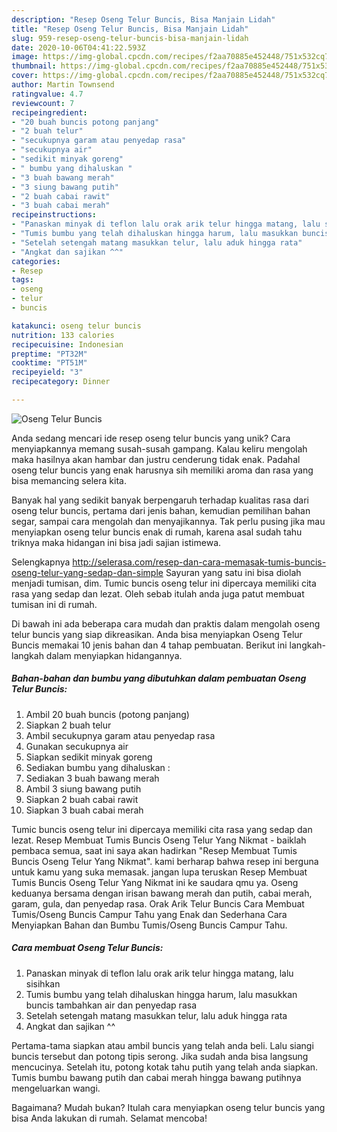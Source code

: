 ```yaml
---
description: "Resep Oseng Telur Buncis, Bisa Manjain Lidah"
title: "Resep Oseng Telur Buncis, Bisa Manjain Lidah"
slug: 959-resep-oseng-telur-buncis-bisa-manjain-lidah
date: 2020-10-06T04:41:22.593Z
image: https://img-global.cpcdn.com/recipes/f2aa70885e452448/751x532cq70/oseng-telur-buncis-foto-resep-utama.jpg
thumbnail: https://img-global.cpcdn.com/recipes/f2aa70885e452448/751x532cq70/oseng-telur-buncis-foto-resep-utama.jpg
cover: https://img-global.cpcdn.com/recipes/f2aa70885e452448/751x532cq70/oseng-telur-buncis-foto-resep-utama.jpg
author: Martin Townsend
ratingvalue: 4.7
reviewcount: 7
recipeingredient:
- "20 buah buncis potong panjang"
- "2 buah telur"
- "secukupnya garam atau penyedap rasa"
- "secukupnya air"
- "sedikit minyak goreng"
- " bumbu yang dihaluskan "
- "3 buah bawang merah"
- "3 siung bawang putih"
- "2 buah cabai rawit"
- "3 buah cabai merah"
recipeinstructions:
- "Panaskan minyak di teflon lalu orak arik telur hingga matang, lalu sisihkan"
- "Tumis bumbu yang telah dihaluskan hingga harum, lalu masukkan buncis tambahkan air dan penyedap rasa"
- "Setelah setengah matang masukkan telur, lalu aduk hingga rata"
- "Angkat dan sajikan ^^"
categories:
- Resep
tags:
- oseng
- telur
- buncis

katakunci: oseng telur buncis 
nutrition: 133 calories
recipecuisine: Indonesian
preptime: "PT32M"
cooktime: "PT51M"
recipeyield: "3"
recipecategory: Dinner

---
```



![Oseng Telur Buncis](https://img-global.cpcdn.com/recipes/f2aa70885e452448/751x532cq70/oseng-telur-buncis-foto-resep-utama.jpg)

Anda sedang mencari ide resep oseng telur buncis yang unik? Cara menyiapkannya memang susah-susah gampang. Kalau keliru mengolah maka hasilnya akan hambar dan justru cenderung tidak enak. Padahal oseng telur buncis yang enak harusnya sih memiliki aroma dan rasa yang bisa memancing selera kita.

Banyak hal yang sedikit banyak berpengaruh terhadap kualitas rasa dari oseng telur buncis, pertama dari jenis bahan, kemudian pemilihan bahan segar, sampai cara mengolah dan menyajikannya. Tak perlu pusing jika mau menyiapkan oseng telur buncis enak di rumah, karena asal sudah tahu triknya maka hidangan ini bisa jadi sajian istimewa.

Selengkapnya http://selerasa.com/resep-dan-cara-memasak-tumis-buncis-oseng-telur-yang-sedap-dan-simple Sayuran yang satu ini bisa diolah menjadi tumisan, dim. Tumic buncis oseng telur ini dipercaya memiliki cita rasa yang sedap dan lezat. Oleh sebab itulah anda juga patut membuat tumisan ini di rumah.


Di bawah ini ada beberapa cara mudah dan praktis dalam mengolah oseng telur buncis yang siap dikreasikan. Anda bisa menyiapkan Oseng Telur Buncis memakai 10 jenis bahan dan 4 tahap pembuatan. Berikut ini langkah-langkah dalam menyiapkan hidangannya.

<!--inarticleads1-->

##### Bahan-bahan dan bumbu yang dibutuhkan dalam pembuatan Oseng Telur Buncis:

1. Ambil 20 buah buncis (potong panjang)
1. Siapkan 2 buah telur
1. Ambil secukupnya garam atau penyedap rasa
1. Gunakan secukupnya air
1. Siapkan sedikit minyak goreng
1. Sediakan  bumbu yang dihaluskan :
1. Sediakan 3 buah bawang merah
1. Ambil 3 siung bawang putih
1. Siapkan 2 buah cabai rawit
1. Siapkan 3 buah cabai merah


Tumic buncis oseng telur ini dipercaya memiliki cita rasa yang sedap dan lezat. Resep Membuat Tumis Buncis Oseng Telur Yang Nikmat - baiklah pembaca semua, saat ini saya akan hadirkan &#34;Resep Membuat Tumis Buncis Oseng Telur Yang Nikmat&#34;. kami berharap bahwa resep ini berguna untuk kamu yang suka memasak. jangan lupa teruskan Resep Membuat Tumis Buncis Oseng Telur Yang Nikmat ini ke saudara qmu ya. Oseng keduanya bersama dengan irisan bawang merah dan putih, cabai merah, garam, gula, dan penyedap rasa. Orak Arik Telur Buncis Cara Membuat Tumis/Oseng Buncis Campur Tahu yang Enak dan Sederhana Cara Menyiapkan Bahan dan Bumbu Tumis/Oseng Buncis Campur Tahu. 

<!--inarticleads2-->

##### Cara membuat Oseng Telur Buncis:

1. Panaskan minyak di teflon lalu orak arik telur hingga matang, lalu sisihkan
1. Tumis bumbu yang telah dihaluskan hingga harum, lalu masukkan buncis tambahkan air dan penyedap rasa
1. Setelah setengah matang masukkan telur, lalu aduk hingga rata
1. Angkat dan sajikan ^^


Pertama-tama siapkan atau ambil buncis yang telah anda beli. Lalu siangi buncis tersebut dan potong tipis serong. Jika sudah anda bisa langsung mencucinya. Setelah itu, potong kotak tahu putih yang telah anda siapkan. Tumis bumbu bawang putih dan cabai merah hingga bawang putihnya mengeluarkan wangi. 

Bagaimana? Mudah bukan? Itulah cara menyiapkan oseng telur buncis yang bisa Anda lakukan di rumah. Selamat mencoba!
